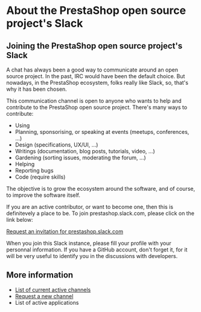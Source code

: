 # About the PrestaShop open source project's Slack

## Joining the PrestaShop open source project's Slack

A chat has always been a good way to communicate around an open source project. In the past, IRC would have been the default choice. But nowadays, in the PrestaShop ecosystem, folks really like Slack, so, that's why it has been chosen.

This communication channel is open to anyone who wants to help and contribute to the PrestaShop open source project. There's many ways to contribute:

- Using
- Planning, sponsorising, or speaking at events (meetups, conferences, …)
- Design (specifications, UX/UI, …)
- Writings (documentation, blog posts, tutorials, video, …)
- Gardening (sorting issues, moderating the forum, …)
- Helping
- Reporting bugs
- Code (require skills)

The objective is to grow the ecosystem around the software, and of course, to improve the software itself.

If you are an active contributor, or want to become one, then this is definitevely a place to be. To join prestashop.slack.com, please click on the link below:

[Request an invitation for prestashop.slack.com](https://join.slack.com/t/prestashop/shared_invite/zt-dkmbz5qf-I~FlEWwmRUOXunc5ui0Ucg)

When you join this Slack instance, please fill your profile with your personnal information. If you have a GitHub account, don't forget it, for it will be very useful to identify you in the discussions with developers.


## More information

- [List of current active channels](https://github.com/PrestaShop/open-source/blob/master/slack/channels.md#active-channels)
- [Request a new channel](https://github.com/PrestaShop/open-source/blob/master/slack/channels.md#request-a-new-channel)
- List of active applications
